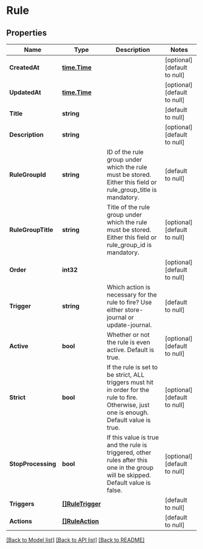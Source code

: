 # Rule

## Properties
Name | Type | Description | Notes
------------ | ------------- | ------------- | -------------
**CreatedAt** | [**time.Time**](time.Time.md) |  | [optional] [default to null]
**UpdatedAt** | [**time.Time**](time.Time.md) |  | [optional] [default to null]
**Title** | **string** |  | [default to null]
**Description** | **string** |  | [optional] [default to null]
**RuleGroupId** | **string** | ID of the rule group under which the rule must be stored. Either this field or rule_group_title is mandatory. | [default to null]
**RuleGroupTitle** | **string** | Title of the rule group under which the rule must be stored. Either this field or rule_group_id is mandatory. | [optional] [default to null]
**Order** | **int32** |  | [optional] [default to null]
**Trigger** | **string** | Which action is necessary for the rule to fire? Use either store-journal or update-journal. | [default to null]
**Active** | **bool** | Whether or not the rule is even active. Default is true. | [optional] [default to null]
**Strict** | **bool** | If the rule is set to be strict, ALL triggers must hit in order for the rule to fire. Otherwise, just one is enough. Default value is true. | [optional] [default to null]
**StopProcessing** | **bool** | If this value is true and the rule is triggered, other rules  after this one in the group will be skipped. Default value is false. | [optional] [default to null]
**Triggers** | [**[]RuleTrigger**](RuleTrigger.md) |  | [default to null]
**Actions** | [**[]RuleAction**](RuleAction.md) |  | [default to null]

[[Back to Model list]](../README.md#documentation-for-models) [[Back to API list]](../README.md#documentation-for-api-endpoints) [[Back to README]](../README.md)

